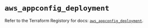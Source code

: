 # `aws_appconfig_deployment`

Refer to the Terraform Registory for docs: [`aws_appconfig_deployment`](https://registry.terraform.io/providers/hashicorp/aws/5.24.0/docs/resources/appconfig_deployment).
